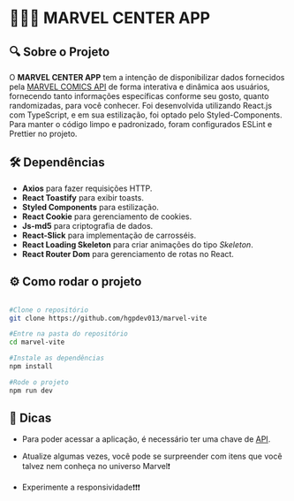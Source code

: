 # 🦸🏻‍♂️ **MARVEL CENTER APP**

## 🔍 **Sobre o Projeto**

O **MARVEL CENTER APP** tem a intenção de disponibilizar dados fornecidos pela [MARVEL COMICS API](https://developer.marvel.com/docs) de forma interativa e dinâmica aos usuários, fornecendo tanto informações específicas conforme seu gosto, quanto randomizadas, para você conhecer.
Foi desenvolvida utilizando React.js com TypeScript, e em sua estilização, foi optado pelo Styled-Components.
Para manter o código limpo e padronizado, foram configurados ESLint e Prettier no projeto.

## 🛠 **Dependências**

* **Axios** para fazer requisições HTTP.
* **React Toastify** para exibir toasts.
* **Styled Components** para estilização.
* **React Cookie** para gerenciamento de cookies.
* **Js-md5** para criptografia de dados.
* **React-Slick** para implementação de carrosséis.
* **React Loading Skeleton** para criar animações do tipo *Skeleton*.
* **React Router Dom** para gerenciamento de rotas no React.

## ⚙️ **Como rodar o projeto**

```bash

#Clone o repositório
git clone https://github.com/hgpdev013/marvel-vite

#Entre na pasta do repositório
cd marvel-vite

#Instale as dependências
npm install

#Rode o projeto
npm run dev

```

## 📍 **Dicas**

* Para poder acessar a aplicação, é necessário ter uma chave de [API](https://https://developer.marvel.com/).

* Atualize algumas vezes, você pode se surpreender com itens que você talvez nem conheça no universo Marvel❗️ 

* Experimente a responsividade❗️❗️❗️
